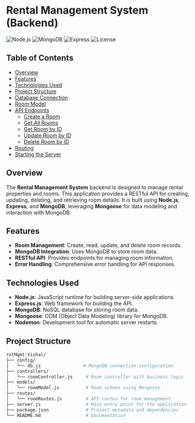 # Rental Management System (Backend)

![Node.js](https://img.shields.io/badge/Node.js-v18.x-green)
![MongoDB](https://img.shields.io/badge/MongoDB-v6.x-green)
![Express](https://img.shields.io/badge/Express-v4.x-orange)
![License](https://img.shields.io/badge/License-MIT-blue)

## Table of Contents

- [Overview](#overview)
- [Features](#features)
- [Technologies Used](#technologies-used)
- [Project Structure](#project-structure)
- [Database Connection](#database-connection)
- [Room Model](#room-model)
- [API Endpoints](#api-endpoints)
  - [Create a Room](#create-a-room)
  - [Get All Rooms](#get-all-rooms)
  - [Get Room by ID](#get-room-by-id)
  - [Update Room by ID](#update-room-by-id)
  - [Delete Room by ID](#delete-room-by-id)
- [Routing](#routing)
- [Starting the Server](#starting-the-server)

## Overview

The **Rental Management System** backend is designed to manage rental properties and rooms. This application provides a RESTful API for creating, updating, deleting, and retrieving room details. It is built using **Node.js**, **Express**, and **MongoDB**, leveraging **Mongoose** for data modeling and interaction with MongoDB.

## Features

- **Room Management**: Create, read, update, and delete room records.
- **MongoDB Integration**: Uses MongoDB to store room data.
- **RESTful API**: Provides endpoints for managing room information.
- **Error Handling**: Comprehensive error handling for API responses.

## Technologies Used

- **Node.js**: JavaScript runtime for building server-side applications.
- **Express.js**: Web framework for building the API.
- **MongoDB**: NoSQL database for storing room data.
- **Mongoose**: ODM (Object Data Modeling) library for MongoDB.
- **Nodemon**: Development tool for automatic server restarts.

## Project Structure

```bash
rntMgmt-Vishal/
├── config/
│   └── db.js                # MongoDB connection configuration
├── controllers/
│   └── roomController.js     # Room controller with business logic
├── models/
│   └── roomModel.js          # Room schema using Mongoose
├── routes/
│   └── roomRoutes.js         # API routes for room management
├── server.js                 # Main entry point for the application
├── package.json              # Project metadata and dependencies
└── README.md                 # Documentation
